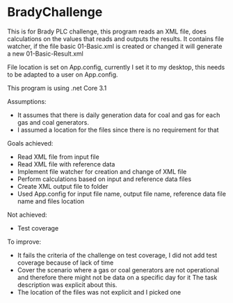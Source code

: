 # BradyChallenge
This is for Brady PLC challenge, this program reads an XML file, does calculations on the values that reads and outputs the results. It contains file watcher, if 
the file basic 01-Basic.xml is created or changed it will generate a new 01-Basic-Result.xml

File location is set on App.config, currently I set it to my desktop, this needs to be adapted to a user on App.config.

This program is using .net Core 3.1


Assumptions:
 - It assumes that there is daily generation data for coal and gas for each gas and coal generators.
 - I assumed a location for the files since there is no requirement for that

Goals achieved:
  - Read XML file from input file
  - Read XML file with reference data
  - Implement file watcher for creation and change of XML file
  - Perform calculations based on input and reference data files
  - Create XML output file to folder
  - Used App.config for input file name, output file name, reference data file name and files location
  
Not achieved:
  - Test coverage
 
To improve:
  - It fails the criteria of the challenge on test coverage, I did not add test coverage because of lack of time
  - Cover the scenario where a gas or coal generators are not operational and therefore there might not be data on a specific day for it
  The task description was explicit about this.
  - The location of the files was not explicit and I picked one
  
